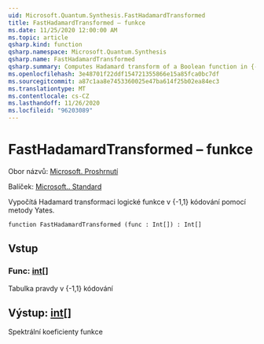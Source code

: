 ```yaml
---
uid: Microsoft.Quantum.Synthesis.FastHadamardTransformed
title: FastHadamardTransformed – funkce
ms.date: 11/25/2020 12:00:00 AM
ms.topic: article
qsharp.kind: function
qsharp.namespace: Microsoft.Quantum.Synthesis
qsharp.name: FastHadamardTransformed
qsharp.summary: Computes Hadamard transform of a Boolean function in {-1,1} encoding using Yates's method
ms.openlocfilehash: 3e48701f22ddf154721355866e15a85fca0bc7df
ms.sourcegitcommit: a87c1aa8e7453360025e47ba614f25b02ea84ec3
ms.translationtype: MT
ms.contentlocale: cs-CZ
ms.lasthandoff: 11/26/2020
ms.locfileid: "96203089"
---
```

# <a name="fasthadamardtransformed-function"></a>FastHadamardTransformed – funkce

Obor názvů: [Microsoft. Proshrnutí](xref:Microsoft.Quantum.Synthesis)

Balíček: [Microsoft.. Standard](https://nuget.org/packages/Microsoft.Quantum.Standard)


Vypočítá Hadamard transformaci logické funkce v {-1,1} kódování pomocí metody Yates.

```qsharp
function FastHadamardTransformed (func : Int[]) : Int[]
```


## <a name="input"></a>Vstup

### <a name="func--int"></a>Func: [int](xref:microsoft.quantum.lang-ref.int)[]

Tabulka pravdy v {-1,1} kódování



## <a name="output--int"></a>Výstup: [int](xref:microsoft.quantum.lang-ref.int)[]

Spektrální koeficienty funkce